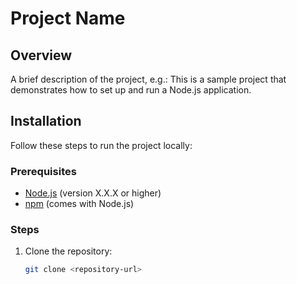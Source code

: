 # Project Name

## Overview

A brief description of the project, e.g.:
This is a sample project that demonstrates how to set up and run a Node.js application.

## Installation

Follow these steps to run the project locally:

### Prerequisites

- [Node.js](https://nodejs.org/) (version X.X.X or higher)
- [npm](https://www.npmjs.com/) (comes with Node.js)

### Steps

1. Clone the repository:
   ```bash
   git clone <repository-url>
